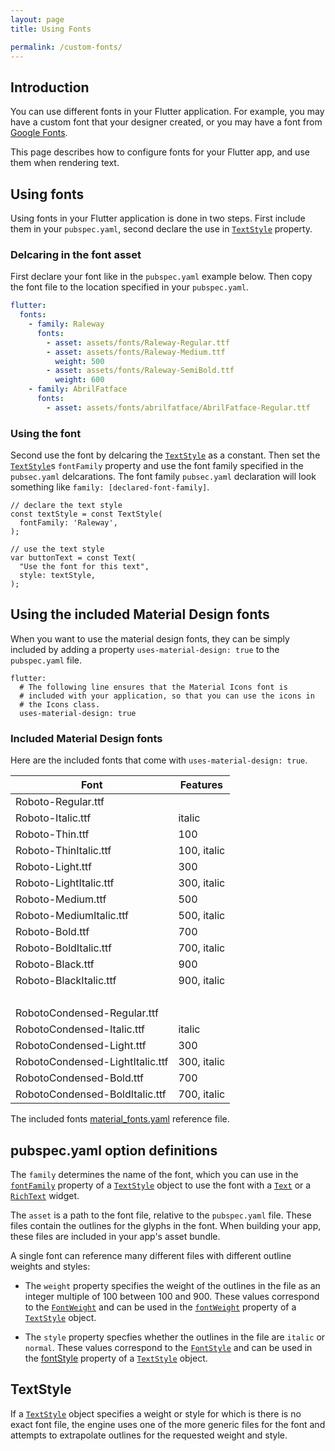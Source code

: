 ```yaml
---
layout: page
title: Using Fonts

permalink: /custom-fonts/
---
```


## Introduction

You can use different fonts in your Flutter application.
For example, you may have a custom font that your designer created,
or you may have a font from [Google Fonts](https://fonts.google.com/).

This page describes how to configure fonts for your Flutter app,
and use them when rendering text.


## Using fonts

Using fonts in your Flutter application is done in two steps. 
First include them in your `pubspec.yaml`, 
second declare the use in [`TextStyle`](https://docs.flutter.io/flutter/painting/TextStyle-class.html) property.

### Delcaring in the font asset

First declare your font like in the `pubspec.yaml` example below.
Then copy the font file to the location specified in your `pubspec.yaml`.

```yaml
flutter:
  fonts:
    - family: Raleway
      fonts:
        - asset: assets/fonts/Raleway-Regular.ttf
        - asset: assets/fonts/Raleway-Medium.ttf
          weight: 500
        - asset: assets/fonts/Raleway-SemiBold.ttf
          weight: 600
    - family: AbrilFatface
      fonts:
        - asset: assets/fonts/abrilfatface/AbrilFatface-Regular.ttf
```

### Using the font

Second use the font by delcaring the [`TextStyle`](https://docs.flutter.io/flutter/painting/TextStyle-class.html)
as a constant. 
Then set the [`TextStyle`](https://docs.flutter.io/flutter/painting/TextStyle-class.html)s `fontFamily` property 
and use the font family specified in the `pubsec.yaml` delcarations. 
The font family `pubsec.yaml` declaration will look something like `family: [declared-font-family]`.

```
// declare the text style
const textStyle = const TextStyle(
  fontFamily: 'Raleway',
);

// use the text style
var buttonText = const Text(
  "Use the font for this text",
  style: textStyle,
);
```

## Using the included Material Design fonts

When you want to use the material design fonts,
they can be simply included by adding a property `uses-material-design: true` to the `pubspec.yaml` file.

```
flutter:
  # The following line ensures that the Material Icons font is
  # included with your application, so that you can use the icons in
  # the Icons class.
  uses-material-design: true
```

### Included Material Design fonts

Here are the included fonts that come with `uses-material-design: true`.

| Font | Features |
| ---- | -------- |
| Roboto-Regular.ttf | |
| Roboto-Italic.ttf | italic |
| Roboto-Thin.ttf | 100 |
| Roboto-ThinItalic.ttf | 100, italic |
| Roboto-Light.ttf | 300 |
| Roboto-LightItalic.ttf | 300, italic |
| Roboto-Medium.ttf | 500 |
| Roboto-MediumItalic.ttf | 500, italic |
| Roboto-Bold.ttf | 700 |
| Roboto-BoldItalic.ttf | 700, italic |
| Roboto-Black.ttf | 900 |
| Roboto-BlackItalic.ttf | 900, italic |
| &nbsp; | &nbsp; |
| RobotoCondensed-Regular.ttf | |
| RobotoCondensed-Italic.ttf | italic |
| RobotoCondensed-Light.ttf | 300 |
| RobotoCondensed-LightItalic.ttf | 300, italic |
| RobotoCondensed-Bold.ttf | 700 |
| RobotoCondensed-BoldItalic.ttf | 700, italic |

The included fonts
[material_fonts.yaml](https://github.com/flutter/flutter/blob/master/packages/flutter_tools/schema/material_fonts.yaml)
reference file.

## pubspec.yaml option definitions

The `family` determines the name of the font, which you can use in the
[`fontFamily`](https://docs.flutter.io/flutter/painting/TextStyle/fontFamily.html)
property of a [`TextStyle`](https://docs.flutter.io/flutter/painting/TextStyle-class.html)
object to use the font with a [`Text`](https://docs.flutter.io/flutter/widgets/Text-class.html)
or a [`RichText`](https://docs.flutter.io/flutter/widgets/RichText-class.html)
widget.

The `asset` is a path to the font file, relative to the `pubspec.yaml` file.
These files contain the outlines for the glyphs in the font. When building your app, 
these files are included in your app's asset bundle.

A single font can reference many different files with different outline weights
and styles:

  * The `weight` property specifies the weight of the outlines in the file as an
    integer multiple of 100 between 100 and 900. These values correspond to the
    [`FontWeight`](https://docs.flutter.io/flutter/dart-ui/FontWeight-class.html)
    and can be used in the [`fontWeight`](https://docs.flutter.io/flutter/painting/TextStyle/fontWeight.html)
    property of a [`TextStyle`](https://docs.flutter.io/flutter/painting/TextStyle-class.html)
    object.

  * The `style` property specfies whether the outlines in the file are
    `italic` or `normal`. These values correspond to the
    [`FontStyle`](https://docs.flutter.io/flutter/dart-ui/FontStyle-class.html)
    and can be used in the [fontStyle](https://docs.flutter.io/flutter/painting/TextStyle/fontStyle.html)
    property of a [`TextStyle`](https://docs.flutter.io/flutter/painting/TextStyle-class.html)
    object.

## TextStyle

If a [`TextStyle`](https://docs.flutter.io/flutter/painting/TextStyle-class.html)
object specifies a weight or style for which is there is no exact font file, the
engine uses one of the more generic files for the font and attempts to
extrapolate outlines for the requested weight and style.


